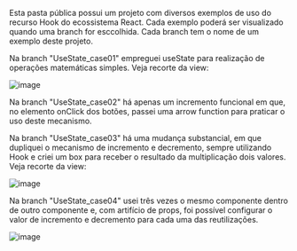 Esta pasta pública possui um projeto com diversos exemplos de uso do recurso Hook do ecossistema React. Cada exemplo poderá ser visualizado quando uma branch for esccolhida. Cada branch tem o nome de um exemplo deste projeto.

Na branch "UseState_case01" empreguei useState para realização de operações matemáticas simples. Veja recorte da view:

![image](https://github.com/user-attachments/assets/62b90096-1ae7-44ec-b2df-1dc91404af3f)

Na branch "UseState_case02" há apenas um incremento funcional em que, no elemento onClick dos botões, passei uma arrow function para praticar o uso deste mecanismo.

Na branch "UseState_case03" há uma mudança substancial, em que dupliquei o mecanismo de incremento e decremento, sempre utilizando Hook e criei um box para receber o resultado da multiplicação dois valores. Veja recorte da view:

![image](https://github.com/user-attachments/assets/80aa1c01-caba-4780-91fb-a37bc9728ccc)

Na branch "UseState_case04" usei três vezes o mesmo componente dentro de outro componente e, com artifício de props, foi possível configurar o valor de incremento e decremento para cada uma das reutilizações.

![image](https://github.com/user-attachments/assets/926afe83-b157-4db4-a52d-6d7951d7736b)

